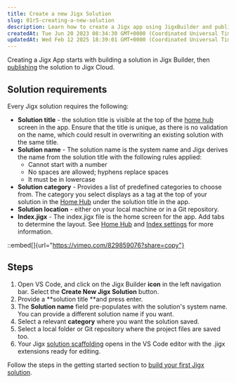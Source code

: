 ```yaml
---
title: Create a new Jigx Solution
slug: 01r5-creating-a-new-solution
description: Learn how to create a Jigx app using JigxBuilder and publish it to Jigx Cloud. Follow the step-by-step guide to build a unique title, system name, category, and location for your app. Start by opening VSCode, creating a new Jigx solution, and editing the 
createdAt: Tue Jun 20 2023 08:34:30 GMT+0000 (Coordinated Universal Time)
updatedAt: Wed Feb 12 2025 18:39:01 GMT+0000 (Coordinated Universal Time)
---
```


Creating a Jigx App starts with building a solution in Jigx Builder, then [publishing](<./Publishing a solution.md>) the solution to Jigx Cloud.

## Solution requirements

Every Jigx solution requires the following:

- **Solution title** -  the solution title is visible at the top of the [home hub](<./../UI/Home Hub.md>) screen in the app. Ensure that the title is unique, as there is no validation on the name, which could result in overwriting an existing solution with the same title.
- **Solution name** - The solution name is the system name and Jigx derives the name from the solution title with the following rules applied:
  - Cannot start with a number
  - No spaces are allowed; hyphens replace spaces
  - It must be in lowercase
- **Solution category** - Provides a list of predefined categories to choose from. The category you select displays as a tag at the top of your solution in the [Home Hub](<./../UI/Home Hub.md>) under the solution title in the app.
- **Solution location** - either on your local machine or in a Git repository.
- **Index.jigx** - The index.jigx file is the home screen for the app. Add tabs to determine the layout. See [Home Hub](<./../UI/Home Hub.md>) and [Index settings](<./../UI/Home Hub/Index settings.md>) for more information. 

::embed[]{url="https://vimeo.com/829859076?share=copy"}

## Steps

1. Open VS Code, and click on the Jigx Builder **icon** in the left navigation bar. Select the **Create New Jigx Solution** button.
2. Provide a **solution title **and press enter.&#x20;
3. The **Solution name** field pre-populates with the solution's system name. You can provide a different solution name if you want.
4. Select a relevant **category** where you want the solution saved.
5. Select a local folder or Git repository where the project files are saved too.
6. Your Jigx [solution scaffolding](./Editor.md) opens in the VS Code editor with the .jigx extensions ready for editing.

Follow the steps in the getting started section to [build your first Jigx solution]().
